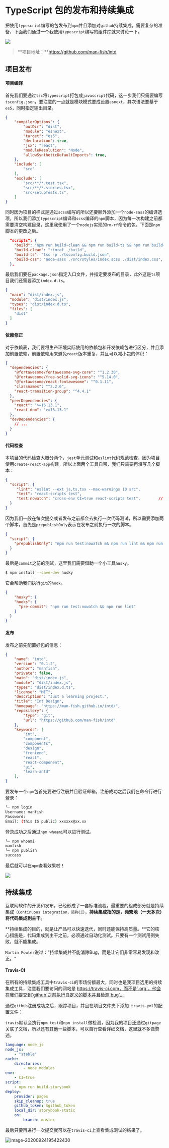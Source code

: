 # TypeScript 包的发布和持续集成

把使用`typescript`编写的包发布到`npm`并且添加对`github`持续集成，需要复杂的准备，下面我们通过一个我使用`typescript`编写的组件库就来讨论一下。

![](http://image.innoweb.cn/2020-09-24-120232.jpg)

> **项目地址：**https://github.com/man-fish/intd

## 项目发布

#### 项目编译

首先我们要通过`tsc`将`typescript`打包成`javascript`代码，这一步我们只需要编写`tsconfig.json`，要注意的一点就是模块模式要成设置`esnext`，其次语法要基于`es5`，同时指定输出目录。

```json
{
    "compilerOptions": {
        "outDir": "dist",
        "module": "esnext",
        "target": "es5",
        "declaration": true,
        "jsx": "react",
        "moduleResolution": "Node",
        "allowSyntheticDefaultImports": true,
    },
    "include": [
        "src"
    ],
    "exclude": [
        "src/**/*.test.tsx",
        "src/**/*.stories.tsx",
        "src/setupTests.ts",
    ]
}
```

同时因为项目的样式是通过`scss`编写的所以还要额外添加一个`node-sass`的编译选项，所以我们添加`typescript`编译和`scss`编译的`npm`脚本，因为每一次构建之前都需要清空构建目录，这里我使用了一个`nodejs`实现的`rm-rf`命令的包，下面是`npm`脚本的更改之后。

```json
  "scripts": {
    "build": "npm run build-clean && npm run build-ts && npm run build-css",
    "build-clean": "rimraf ./build",
    "build-ts": "tsc -p ./tsconfig.build.json",
    "build-css": "node-sass ./src/styles/index.scss ./dist/index.css",
  },
```

最后我们要在`package.json`指定入口文件，并指定要发布的目录，此外这是`ts`项目我们还需要添加`index.d.ts`。

```json
{
  "main": "dist/index.js",
  "module": "dist/index.js",
  "types": "dist/index.d.ts",
  "files": [
    "dist"
  ]
}
```

#### 依赖修正

对于依赖表，我们要将生产环境实际使用的依赖包和开发依赖包进行区分，并且添加前置依赖，前置依赖用来避免`react`版本重复，并且可以减小包的体积：

```json
{
  "dependencies": {
    "@fortawesome/fontawesome-svg-core": "^1.2.30",
    "@fortawesome/free-solid-svg-icons": "^5.14.0",
    "@fortawesome/react-fontawesome": "^0.1.11",
    "classnames": "^2.2.6",
    "react-transition-group": "^4.4.1"
  },
  "peerDependencies": {
    "react": ">=16.13.1",
    "react-dom": ">=16.13.1"
  },
  "devDependencies": {
    // ...
  }
}
```

#### 代码检查

本项目的代码检查大概分两个，`jest`单元测试和`eslint`代码规范检查，因为项目使用`create-react-app`构建，所以上面两个工具自带，我们只需要再填写几个脚本：

```json
{
  "script": {
     "lint": "eslint --ext js,ts,tsx --max-warnings 10 src",
     "test": "react-scripts test",
     "test:nowatch": "cross-env CI=true react-scripts test",		// 只执行一次测试
  }
}
```

因为我们一般在每次提交或者发布之前都会去执行一次代码测试，所以需要添加两个脚本，首先是`prepublishOnly`表示在发布之前执行一次的脚本。

```json
{
  "script": {
    "prepublishOnly": "npm run test:nowatch && npm run lint && npm run build"
  }
}
```

最后是`commit`之前的测试，这里我们需要借助一个小工具`husky`。

```bash
$ npm install --save-dev husky
```

它会帮助我们执行`git`的`hook`。

```json
{
	"husky": {
    "hooks": {
      "pre-commit": "npm run test:nowatch && npm run lint"
    }
  }
}
```

#### 发布

发布之前先配置好包的信息：

```json
{
    "name": "intd",
    "version": "0.1.2",
    "author": "manfish",
    "private": false,
    "main": "dist/index.js",
    "module": "dist/index.js",
    "types": "dist/index.d.ts",
    "license": "MIT",
    "description": "Just a learning project.",
    "title": "Int Design",
    "homepage": "https://man-fish.github.io/intd/",
    "repository": {
        "type": "git",
        "url": "https://github.com/man-fish/intd"
    },
    "keywords": [
        "int",
        "component",
        "components",
        "design",
        "frontend",
        "react",
        "react-component",
        "ui",
        "learn-antd"
    ],
}
```

要发布一个`npm`包首先要进行注册并且验证邮箱，注册成功之后我们在命令行进行登录：

```bash
╰─ npm login
Username: manfish
Password: 
Email: (this IS public) xxxxxx@xx.xx
```

登录成功之后通过`npm whoami`可以进行测试。

```bash
╰─ npm whoami
manfish
╰─ npm publish
success
```

最后就可以在`npm`查看效果啦！

![](http://image.innoweb.cn/2020-09-24-120353.jpg)

## 持续集成

互联网软件的开发和发布，已经形成了一套标准流程，最重要的组成部分就是持续集成`（Continuous integration，简称CI）`，**持续集成指的是，频繁地（一天多次）将代码集成到主干。**

**持续集成的目的，就是让产品可以快速迭代，同时还能保持高质量。**它的核心措施是，代码集成到主干之前，必须通过自动化测试。只要有一个测试用例失败，就不能集成。

`Martin Fowler`说过："持续集成并不能消除Bug，而是让它们非常容易发现和改正。"

#### Travis-CI

在所有的持续集成工具中`travis-ci`的市场份额最大，同时也是我项目选用的持续集成工具，注意我们要访问的网站是 https://travis-ci.com，而不是`.org`，他会在我们提交到`github`之前执行自定义的脚本并且检测`bug`。

通过`github`注册成功之后，跟踪项目，并且在项目文件夹下添加`.travis.yml`的配置文件：

`travis`默认会执行`npm test`和`npm install`做检测，因为我的项目还通过`gitpage`关联了文档，所以还有其他一些脚本，可以自行查看详细文档，这里就不多做赘述。

```yml
language: node_js
node_js:
    - "stable"
cache:
    directories:
        - node_modules
env:
    - CI=true
script:
    - npm run build-storybook
deploy:
    provider: pages
    skip_cleanup: true
    github_token: $github_token
    local_dir: storybook-static
    on:
        branch: master
```

最后只要再进行一次提交就可以在`travis-ci`上查看集成测试的结果了。

![image-20200924195422430](http://image.innoweb.cn/2020-09-24-120428.png)